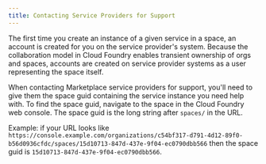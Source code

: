```yaml
---
title: Contacting Service Providers for Support
---
```


The first time you create an instance of a given service in a space, an account is created for you on the service provider's system. Because the collaboration model in Cloud Foundry enables transient ownership of orgs and spaces, accounts are created on service provider systems as a user representing the space itself. 

When contacting Marketplace service providers for support, you'll need to give them the space guid containing the service instance you need help with. To find the space guid, navigate to the space in the Cloud Foundry web console. The space guid is the long string after `spaces/` in the URL. 

Example: if your URL looks like `https://console.example.com/organizations/c54bf317-d791-4d12-89f0-b56d0936cfdc/spaces/15d10713-847d-437e-9f04-ec0790dbb566` then the space guid is `15d10713-847d-437e-9f04-ec0790dbb566`.

